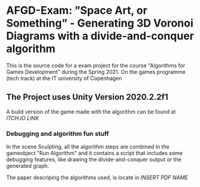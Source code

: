 # AFGD-Exam: ”Space Art, or Something” - Generating 3D Voronoi Diagrams with a divide-and-conquer algorithm
This is the source code for a exam project for the course "Algorithms for Games Development" during the Spring 2021. On the games programme (tech track) at the IT university of Copenhagen

## The Project uses Unity Version 2020.2.2f1

A build version of the game made with the algorithm can be found at *ITCH.IO LINK*

### Debugging and algorithm fun stuff
In the scene Sculpting, all the algorithm steps are combined in the gameobject "Run Algorithm" and it contains a script that includes some debugging features, like drawing the divide-and-conquer output or the generated graph.

The paper descriping the algorithms used, is locate in *INSERT PDF NAME*
